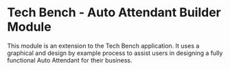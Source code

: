 # Tech Bench - Auto Attendant Builder Module

This module is an extension to the Tech Bench application.  It uses a graphical and design by example process to assist users in designing a fully functional Auto Attendant for their business.
